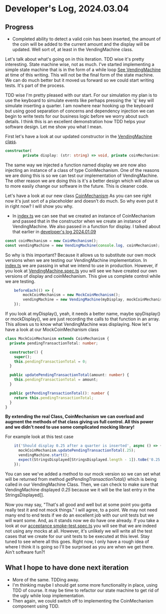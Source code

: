 # Developer's Log, 2024.03.04

## Progress

* Completed ability to detect a valid coin has been inserted, the amount of the coin will be added to the current amount and the display will be updated. Well sort of, at least in the VendingMachine class.

Let's talk about what's going on in this iteration. TDD wise it's pretty interesting. State machine wise, not as much. I've started implementing a simple state machine that is in the form of a while loop [See VendingMachine](https://github.com/WoodyB/vending-machine-project/blob/rc-430/src/VendingMachine.ts) at time of this writing. This will not be the final form of the state machine. We can do much better but it moved us forward so we could start writing tests. It's part of the process.

TDD wise I'm pretty pleased with our start. For our simulation my plan is to use the keyboard to simulate events like perhaps pressing the 'q' key will simulate inserting a quarter. I am nowhere near hooking up the keyboard but using good separation of concerns and dependency injection we can begin to write tests for our business logic before we worry about such details. I think this is an excellent demonstration how TDD helps your software design. Let me show you what I mean.

First let's have a look at our updated constructor in the [VendingMachine class](https://github.com/WoodyB/vending-machine-project/blob/rc-430/src/VendingMachine.ts#L15C17-L16C1).

``` typescript
constructor(
        private display: (str: string) => void, private coinMechanism: CoinMechanism) 
```

The same way we injected a function named display we are now also injecting an instance of a class of type CoinMechanism. One of the reasons we are doing this is so we can test our implementation of VendingMachine. The other reason we are doing this is it's a better design which will allow us to more easily change our software in the future. This is cleaner code.

Let's have a look at our new class [CoinMechanism](https://github.com/WoodyB/vending-machine-project/blob/rc-430/src/CoinMechanism.ts) As you can see right now it's just sort of a placeholder and doesn't do much. So why even put it in right now? I will show you why.

* In [index.ts](https://github.com/WoodyB/vending-machine-project/blob/rc-430/src/index.ts) we can see that we created an instance of CoinMechanism and passed that in the constructor when we create an instance of VendingMachine. We also passed in a function for display. I talked about that earlier in [developer's log 2024.01.09](https://github.com/WoodyB/vending-machine-project/blob/rc-430/design/developers-log/2024.01.09.md)

``` typescript
const coinMechanism = new CoinMechanism();
const vendingMachine = new VendingMachine(console.log, coinMechanism);
```

So why is this important? Because it allows us to substitute our own mock versions when we are testing our VendingMachine implementation. In [index.ts](https://github.com/WoodyB/vending-machine-project/blob/rc-430/src/index.ts) we are passing in what we intend to use in production. However, if you look at [VendingMachine.spec.ts](https://github.com/WoodyB/vending-machine-project/blob/rc-430/test/commit/VendingMachine.spec.ts) you will see we have created our own versions of display and coinMechanism. This give us complete control while we are testing.

``` typescript
    beforeEach(() => {
        mockCoinMechanism = new MockCoinMechanism();
        vendingMachine = new VendingMachine(myDisplay, mockCoinMechanism);
    });
```

If you look at myDisplay(), yeah, it needs a better name, maybe spyDisplay() or mockDisplay(), we are just recording the calls to that function in an array. This allows us to know what VendingMachine was displaying. Now let's have a look at our MockCoinMechanism class

``` typescript
class MockCoinMechanism extends CoinMechanism {
  private pendingTransactionTotal: number;

  constructor() {
    super();
    this.pendingTransactionTotal = 0;
  }

  public updatePendingTransactionTotal(amount: number) {
    this.pendingTransactionTotal = amount;
  }

  public getPendingTransactionTotal(): number {
    return this.pendingTransactionTotal;
  }
}
```

**By extending the real Class, CoinMechanism we can overload and augment the methods of that class giving us full control. All this power and we didn't need to use some complicated mocking library!**

For example look at this test case

``` typescript
    it('Should display 0.25 after a quarter is inserted', async () => {
      mockCoinMechanism.updatePendingTransactionTotal(.25);
      vendingMachine.start();
      expect(StringsDisplayed[StringsDisplayed.length - 1]).toBe('0.25');
    });
```

You can see we've added a method to our mock version so we can set what will be returned from method *getPendingTransactionTotal()* which is being called in our VendingMachine Class. Then, we can check to make sure that VendingMachine displayed *0.25* because we it will be the last entry in the StringsDisplayed[].

Now you may say, "That's all good and well but at some point you gotta really test it and not mock things." I will agree, to a point. We may not need many end to end tests if we do an excellent job with our unit tests but we will want some. And, as it stands now we do have one already. If you take a look at our [acceptance smoke-test.spec.ts](https://github.com/WoodyB/vending-machine-project/blob/rc-430/test/acceptance/smoke-test.spec.ts) you will see that we are indeed not using any mocks at all. However, it's unlikely we will write all the test cases that we create for our unit tests to be executed at this level. Stay tuned to see where all this goes. Right now, I only have a rough idea of where I think it is going so I'll be surprised as you are when we get there. Ain't software fun?!

## What I hope to have done next iteration

* More of the same. TDDing away.
* I'm thinking maybe I should get some more functionality in place, using TDD of course. It may be time to refactor our state machine to get rid of the ugly while loop implementation.
* Then again, we could switch off to implementing the CoinMechanism component using TDD.
